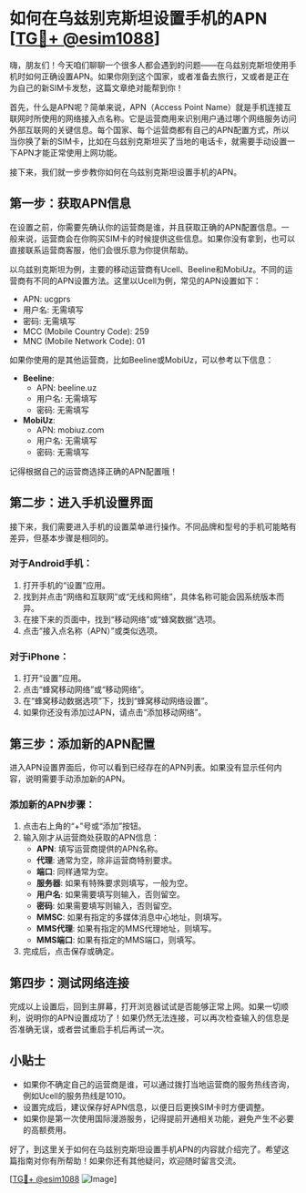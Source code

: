 # 如何在乌兹别克斯坦设置手机的APN [[TG💪+ @esim1088](https://t.me/s/esim1088)]

嗨，朋友们！今天咱们聊聊一个很多人都会遇到的问题——在乌兹别克斯坦使用手机时如何正确设置APN。如果你刚到这个国家，或者准备去旅行，又或者是正在为自己的新SIM卡发愁，这篇文章绝对能帮到你！

首先，什么是APN呢？简单来说，APN（Access Point Name）就是手机连接互联网时所使用的网络接入点名称。它是运营商用来识别用户通过哪个网络服务访问外部互联网的关键信息。每个国家、每个运营商都有自己的APN配置方式，所以当你换了新的SIM卡，比如在乌兹别克斯坦买了当地的电话卡，就需要手动设置一下APN才能正常使用上网功能。

接下来，我们就一步步教你如何在乌兹别克斯坦设置手机的APN。

## 第一步：获取APN信息

在设置之前，你需要先确认你的运营商是谁，并且获取正确的APN配置信息。一般来说，运营商会在你购买SIM卡的时候提供这些信息。如果你没有拿到，也可以直接联系运营商客服，他们会很乐意为你提供帮助。

以乌兹别克斯坦为例，主要的移动运营商有Ucell、Beeline和MobiUz。不同的运营商有不同的APN设置方法。这里以Ucell为例，常见的APN设置如下：

- APN: ucgprs
- 用户名: 无需填写
- 密码: 无需填写
- MCC (Mobile Country Code): 259
- MNC (Mobile Network Code): 01

如果你使用的是其他运营商，比如Beeline或MobiUz，可以参考以下信息：

- **Beeline**:
  - APN: beeline.uz
  - 用户名: 无需填写
  - 密码: 无需填写
- **MobiUz**:
  - APN: mobiuz.com
  - 用户名: 无需填写
  - 密码: 无需填写

记得根据自己的运营商选择正确的APN配置哦！

## 第二步：进入手机设置界面

接下来，我们需要进入手机的设置菜单进行操作。不同品牌和型号的手机可能略有差异，但基本步骤是相同的。

### 对于Android手机：

1. 打开手机的“设置”应用。
2. 找到并点击“网络和互联网”或“无线和网络”，具体名称可能会因系统版本而异。
3. 在接下来的页面中，找到“移动网络”或“蜂窝数据”选项。
4. 点击“接入点名称（APN）”或类似选项。

### 对于iPhone：

1. 打开“设置”应用。
2. 点击“蜂窝移动网络”或“移动网络”。
3. 在“蜂窝移动数据选项”下，找到“蜂窝移动网络设置”。
4. 如果你还没有添加过APN，请点击“添加移动网络”。

## 第三步：添加新的APN配置

进入APN设置界面后，你可以看到已经存在的APN列表。如果没有显示任何内容，说明需要手动添加新的APN。

### 添加新的APN步骤：

1. 点击右上角的“+”号或“添加”按钮。
2. 输入刚才从运营商处获取的APN信息：
   - **APN**: 填写运营商提供的APN名称。
   - **代理**: 通常为空，除非运营商特别要求。
   - **端口**: 同样通常为空。
   - **服务器**: 如果有特殊要求则填写，一般为空。
   - **用户名**: 如果需要填写则输入，否则留空。
   - **密码**: 如果需要填写则输入，否则留空。
   - **MMSC**: 如果有指定的多媒体消息中心地址，则填写。
   - **MMS代理**: 如果有指定的MMS代理地址，则填写。
   - **MMS端口**: 如果有指定的MMS端口，则填写。
3. 完成后，点击保存或确定。

## 第四步：测试网络连接

完成以上设置后，回到主屏幕，打开浏览器试试是否能够正常上网。如果一切顺利，说明你的APN设置成功了！如果仍然无法连接，可以再次检查输入的信息是否准确无误，或者尝试重启手机后再试一次。

## 小贴士

- 如果你不确定自己的运营商是谁，可以通过拨打当地运营商的服务热线咨询，例如Ucell的服务热线是1010。
- 设置完成后，建议保存好APN信息，以便日后更换SIM卡时方便调整。
- 如果你是第一次使用国际漫游服务，记得提前开通相关功能，避免产生不必要的高额费用。

好了，到这里关于如何在乌兹别克斯坦设置手机APN的内容就介绍完了。希望这篇指南对你有所帮助！如果你还有其他疑问，欢迎随时留言交流。

[[TG💪+ @esim1088](https://t.me/s/esim1088) ![Image](https://i.postimg.cc/4NQfJmqS/Snipaste-2025-05-13-00-14-12.png)]